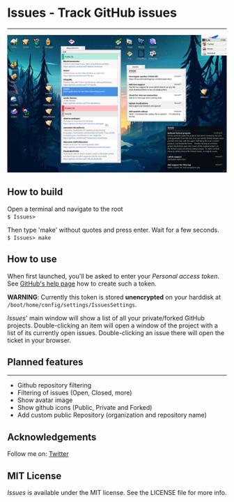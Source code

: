 # Issues - Track GitHub issues
----------------

<p align="center">
  <img src="https://github.com/Konrad77/Issues/blob/master/Screenshots/screenshot1.png" alt="Icon"/>
</p>

## How to build
Open a terminal and navigate to the root  
```$ Issues>```

Then type 'make' without quotes and press enter. Wait for a few seconds.   
```$ Issues> make```


## How to use

When first launched, you'll be asked to enter your *Personal access token*. See [GitHub's help page](https://help.github.com/articles/creating-a-personal-access-token-for-the-command-line/) how to create such a token.

**WARNING**: Currently this token is stored **unencrypted** on your harddisk at ```/boot/home/config/settings/IssuesSettings```.

*Issues*' main window will show a list of all your private/forked GitHub projects. Double-clicking an item will open a window of the project with a list of its currently open issues. Double-clicking an issue there will open the ticket in your browser.

## Planned features
---
- Github repository filtering
- Filtering of issues (Open, Closed, more)
- Show avatar image
- Show github icons (Public, Private and Forked)
- Add custom public Repository (organization and repository name)


## Acknowledgements

Follow me on:
[Twitter](https:://twitter.com/konrad1977)

## MIT License
*Issues* is available under the MIT license. See the LICENSE file for more info.
